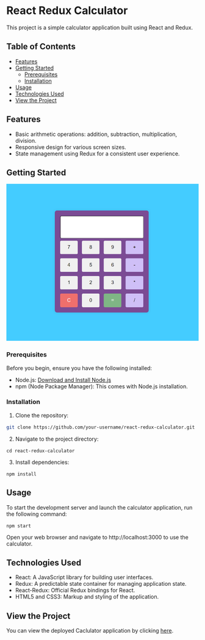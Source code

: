 # React Redux Calculator

This project is a simple calculator application built using React and Redux.

## Table of Contents

- [Features](#features)
- [Getting Started](#getting-started)
  - [Prerequisites](#prerequisites)
  - [Installation](#installation)
- [Usage](#usage)
- [Technologies Used](#technologies-used)
- [View the Project](#view-the-project)


## Features

- Basic arithmetic operations: addition, subtraction, multiplication, division.
- Responsive design for various screen sizes.
- State management using Redux for a consistent user experience.

## Getting Started
<img src = "./public/calc.png">

### Prerequisites

Before you begin, ensure you have the following installed:

- Node.js: [Download and Install Node.js](https://nodejs.org/)
- npm (Node Package Manager): This comes with Node.js installation.

### Installation

1. Clone the repository:

```bash
git clone https://github.com/your-username/react-redux-calculator.git
```

2. Navigate to the project directory:
```
cd react-redux-calculator
```

3. Install dependencies:
```
npm install
```

## Usage
To start the development server and launch the calculator application, run the following command:
```
npm start
```

Open your web browser and navigate to http://localhost:3000 to use the calculator.

## Technologies Used
* React: A JavaScript library for building user interfaces.
* Redux: A predictable state container for managing application state.
* React-Redux: Official Redux bindings for React.
* HTML5 and CSS3: Markup and styling of the application.

## View the Project

You can view the deployed Caclulator application by clicking [here](react-redux-calculator-chi.vercel.app).
